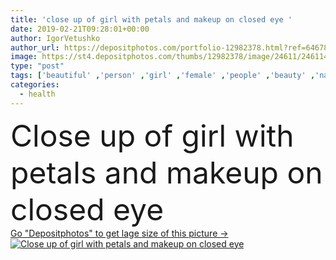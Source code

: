 ```yaml
---
title: 'close up of girl with petals and makeup on closed eye '
date: 2019-02-21T09:28:01+00:00
author: IgorVetushko
author_url: https://depositphotos.com/portfolio-12982378.html?ref=64678756
image: https://st4.depositphotos.com/thumbs/12982378/image/24611/246114574/api_thumb_450.jpg?forcejpeg=true
type: "post"
tags: ['beautiful' ,'person' ,'girl' ,'female' ,'people' ,'beauty' ,'nature' ,'caucasian' ,'petals' ,'flora' ,'floral' ,'flowers' ,'health' ,'wellbeing' ,'face' ,'care' ,'skin' ,'eye' ,'tender' ,'woman' ,'lifestyle' ,'feminine' ,'makeup' ,'skincare' ,'purity' ,'attractive' ,'wellness' ,'tenderness' ,'dermatology' ,'bodycare' ,'naturel' ,'close up' ,'Studio Shot' ,'young adult' ,'skin care' ,'closed eye' ,'natural beauty' ,'around eye' ]
categories: 
  - health
---
```

<div aling="center">
            <font size="60"> Close up of girl with petals and makeup on closed eye</font>   
</div>
<div>
    <a href='https://depositphotos.com/246114574/stock-photo-close-girl-petals-makeup-closed.html?ref=64678756' target=_blank > Go "Depositphotos" to get lage size of this picture ->
        <img href='https://depositphotos.com/246114574/stock-photo-close-girl-petals-makeup-closed.html?ref=64678756' src='https://st4.depositphotos.com/12982378/24611/i/950/depositphotos_246114574-stock-photo-close-girl-petals-makeup-closed.jpg?forcejpeg=true' alt='Close up of girl with petals and makeup on closed eye' >
    </a>
</div>
